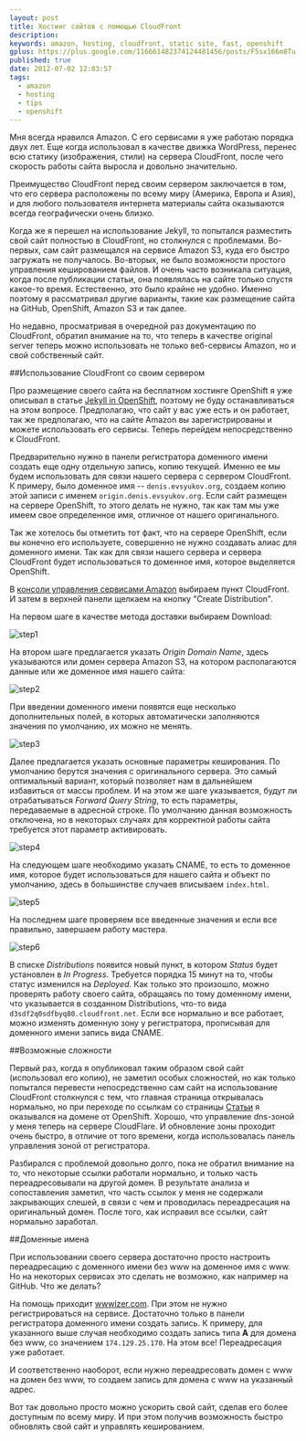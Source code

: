```yaml
---
layout: post
title: Хостинг сайтов с помощью CloudFront
description: 
keywords: amazon, hosting, cloudfront, static site, fast, openshift
gplus: https://plus.google.com/116661482374124481456/posts/F5sx166m8Tu
published: true
date: 2012-07-02 12:03:57
tags:
  - amazon
  - hosting
  - tips
  - openshift
---
```


Мня всегда нравился Amazon. С его сервисами я уже работаю порядка двух лет. Еще когда использовал в качестве движка WordPress, перенес всю статику (изображения, стили) на сервера CloudFront, после чего скорость работы сайта выросла и довольно значительно.

Преимущество CloudFront перед своим сервером заключается в том, что его сервера расположены по всему миру (Америка, Европа и Азия), и для любого пользователя интернета материалы сайта оказываются всегда географически очень близко.

Когда же я перешел на использование Jekyll, то попытался разместить свой сайт полностью в CloudFront, но столкнулся с проблемами. Во-первых, сам сайт размещался на сервисе Amazon S3, куда его быстро загружать не получалось. Во-вторых, не было возможности простого управления кешированием файлов. И очень часто возникала ситуация, когда после публикации статьи, она появлялась на сайте только спустя какое-то время. Естественно, это было крайне не удобно. Именно поэтому я рассматривал другие варианты, такие как размещение сайта на GitHub, OpenShift, Amazon S3 и так далее.

Но недавно, просматривая в очередной раз документацию по CloudFront, обратил внимание на то, что теперь в качестве original server теперь можно использовать не только веб-сервисы Amazon, но и свой собственный сайт.

##Использование CloudFront со своим сервером

Про размещение своего сайта на бесплатном хостинге OpenShift я уже описывал в статье [Jekyll in OpenShift](/2012/05/28/jekyll-in-openshift/ "Jekyll in OpenShift"), поэтому не буду останавливаться на этом вопросе. Предполагаю, что сайт у вас уже есть и он работает, так же предполагаю, что на сайте Amazon вы зарегистрированы и можете использовать его сервисы. Теперь перейдем непосредственно к CloudFront.

Предварительно нужно в панели регистратора доменного имени создать еще одну отдельную запись, копию текущей. Именно ее мы будем использовать для связи нашего сервера с сервером CloudFront. К примеру, было доменное имя -- `denis.evsyukov.org`, создаем копию этой записи с именем `origin.denis.evsyukov.org`. Если сайт размещен на сервере OpenShift, то этого делать не нужно, так как там мы уже имеем свое определенное имя, отличное от нашего оригинального.

Так же хотелось бы отметить тот факт, что на сервере OpenShift, если вы конечно его используете, совершенно не нужно создавать алиас для доменного имени. Так как для связи нашего сервера и сервера CloudFront будет использоваться то доменное имя, которое выделяется OpenShift.

В [консоли управления сервисами Amazon](https://console.aws.amazon.com/console/home) выбираем пункт CloudFront. И затем в верхней панели щелкаем на кнопку "Create Distribution".

На первом шаге в качестве метода доставки выбираем Download:

![step1](http://static.juev.ru/2012/07/step1.png "Step 1")

На втором шаге предлагается указать *Origin Domain Name*, здесь указываются или домен сервера Amazon S3, на котором располагаются данные или же доменное имя нашего сайта:

![step2](http://static.juev.ru/2012/07/step2.png "Step 2")

При введении доменного имени появятся еще несколько дополнительных полей, в которых автоматически заполняются значения по умолчанию, их можно не менять.

![step3](http://static.juev.ru/2012/07/step3.png "Step 3")

Далее предлагается указать основные параметры кеширования. По умолчанию берутся значения с оригинального сервера. Это самый оптимальный вариант, который позволяет нам в дальнейшем избавиться от массы проблем. И на этом же шаге указывается, будут ли отрабатываться *Forward Query String*, то есть параметры, передаваемые в адресной строке. По умолчанию данная возможность отключена, но в некоторых случаях для корректной работы сайта требуется этот параметр активировать.

![step4](http://static.juev.ru/2012/07/step4.png "Step 4")

На следующем шаге необходимо указать CNAME, то есть то доменное имя, которое будет использоваться для нашего сайта и объект по умолчанию, здесь в большинстве случаев вписываем `index.html`.

![step5](http://static.juev.ru/2012/07/step5.png "Step 5")

На последнем шаге проверяем все введенные значения и если все правильно, завершаем работу мастера. 

![step6](http://static.juev.ru/2012/07/step6.png "Step 6")

В списке *Distributions* появится новый пункт, в котором *Status* будет установлен в *In Progress*. Требуется порядка 15 минут на то, чтобы статус изменился на *Deployed*. Как только это произошло, можно проверять работу своего сайта, обращаясь по тому доменному имени, что указывается в созданном Distributions, что-то вида `d3sdf2q0sdfbyq80.cloudfront.net`. Если все нормально и все работает, можно изменять доменную зону у регистратора, прописывая для доменного имени запись вида CNAME.

##Возможные сложности

Первый раз, когда я опубликовал таким образом свой сайт (использовал его копию), не заметил особых сложностей, но как только попытался перевести непосредственно сам сайт на использование CloudFront столкнулся с тем, что главная страница открывалась нормально, но при переходе по ссылкам со страницы [Статьи](/articles.html) я оказывался на домене от OpenShift. Хорошо, что управление dns-зоной у меня теперь на сервере CloudFlare. И обновление зоны проходит очень быстро, в отличие от того времени, когда использовалась панель управления зоной от регистратора.

Разбирался с проблемой довольно долго, пока не обратил внимание на то, что некоторые ссылки работали нормально, и только часть переадресовывали на другой домен. В результате анализа и сопоставления заметил, что часть ссылок у меня не содержали закрывающих слешей, в связи с чем и проводилась переадресация на оригинальный домен. После того, как исправил все ссылки, сайт нормально заработал.

##Доменные имена

При использовании своего сервера достаточно просто настроить переадресацию с доменного имени без www на доменное имя с www. Но на некоторых сервисах это сделать не возможно, как например на GitHub. Что же делать? 

На помощь приходит [wwwizer.com](http://wwwizer.com/naked-domain-redirect "wwwizer.com"). При этом не нужно регистрироваться на сервисе. Достаточно только в панели регистратора доменного имени создать запись. К примеру, для указанного выше случая необходимо создать запись типа **A** для домена без www, со значением `174.129.25.170`. На этом все! Переадресация уже работает. 

И соответственно наоборот, если нужно переадресовать домен с www на домен без www, то создаем запись для домена с www на указанный адрес.

Вот так довольно просто можно ускорить свой сайт, сделав его более доступным по всему миру. И при этом получив возможность быстро обновлять свой сайт и управлять кешированием.